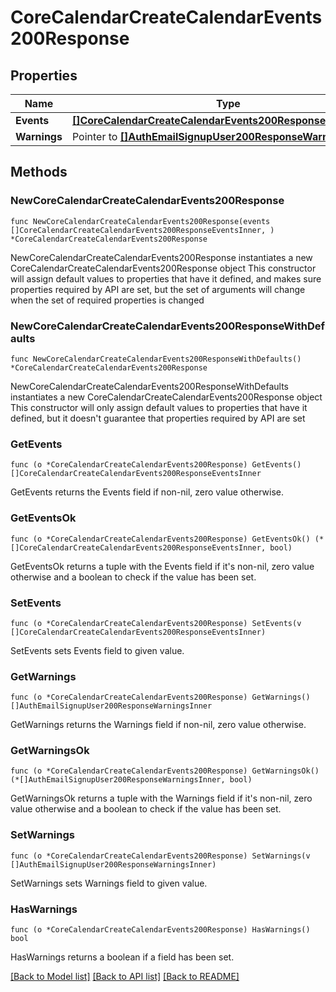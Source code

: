 # CoreCalendarCreateCalendarEvents200Response

## Properties

Name | Type | Description | Notes
------------ | ------------- | ------------- | -------------
**Events** | [**[]CoreCalendarCreateCalendarEvents200ResponseEventsInner**](CoreCalendarCreateCalendarEvents200ResponseEventsInner.md) |  | 
**Warnings** | Pointer to [**[]AuthEmailSignupUser200ResponseWarningsInner**](AuthEmailSignupUser200ResponseWarningsInner.md) |  | [optional] 

## Methods

### NewCoreCalendarCreateCalendarEvents200Response

`func NewCoreCalendarCreateCalendarEvents200Response(events []CoreCalendarCreateCalendarEvents200ResponseEventsInner, ) *CoreCalendarCreateCalendarEvents200Response`

NewCoreCalendarCreateCalendarEvents200Response instantiates a new CoreCalendarCreateCalendarEvents200Response object
This constructor will assign default values to properties that have it defined,
and makes sure properties required by API are set, but the set of arguments
will change when the set of required properties is changed

### NewCoreCalendarCreateCalendarEvents200ResponseWithDefaults

`func NewCoreCalendarCreateCalendarEvents200ResponseWithDefaults() *CoreCalendarCreateCalendarEvents200Response`

NewCoreCalendarCreateCalendarEvents200ResponseWithDefaults instantiates a new CoreCalendarCreateCalendarEvents200Response object
This constructor will only assign default values to properties that have it defined,
but it doesn't guarantee that properties required by API are set

### GetEvents

`func (o *CoreCalendarCreateCalendarEvents200Response) GetEvents() []CoreCalendarCreateCalendarEvents200ResponseEventsInner`

GetEvents returns the Events field if non-nil, zero value otherwise.

### GetEventsOk

`func (o *CoreCalendarCreateCalendarEvents200Response) GetEventsOk() (*[]CoreCalendarCreateCalendarEvents200ResponseEventsInner, bool)`

GetEventsOk returns a tuple with the Events field if it's non-nil, zero value otherwise
and a boolean to check if the value has been set.

### SetEvents

`func (o *CoreCalendarCreateCalendarEvents200Response) SetEvents(v []CoreCalendarCreateCalendarEvents200ResponseEventsInner)`

SetEvents sets Events field to given value.


### GetWarnings

`func (o *CoreCalendarCreateCalendarEvents200Response) GetWarnings() []AuthEmailSignupUser200ResponseWarningsInner`

GetWarnings returns the Warnings field if non-nil, zero value otherwise.

### GetWarningsOk

`func (o *CoreCalendarCreateCalendarEvents200Response) GetWarningsOk() (*[]AuthEmailSignupUser200ResponseWarningsInner, bool)`

GetWarningsOk returns a tuple with the Warnings field if it's non-nil, zero value otherwise
and a boolean to check if the value has been set.

### SetWarnings

`func (o *CoreCalendarCreateCalendarEvents200Response) SetWarnings(v []AuthEmailSignupUser200ResponseWarningsInner)`

SetWarnings sets Warnings field to given value.

### HasWarnings

`func (o *CoreCalendarCreateCalendarEvents200Response) HasWarnings() bool`

HasWarnings returns a boolean if a field has been set.


[[Back to Model list]](../README.md#documentation-for-models) [[Back to API list]](../README.md#documentation-for-api-endpoints) [[Back to README]](../README.md)


